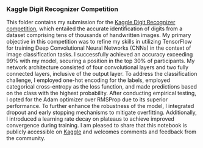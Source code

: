 ### Kaggle Digit Recognizer Competition
This folder contains my submission for the [Kaggle Digit Recognizer competition](https://www.kaggle.com/competitions/digit-recognizer), which entailed the accurate identification of digits from a dataset comprising tens of thousands of handwritten images. My primary objective in this competition was to refine my skills in utilizing TensorFlow for training Deep Convolutional Neural Networks (CNNs) in the context of image classification tasks. I successfully achieved an accuracy exceeding 99% with my model, securing a position in the top 30% of participants. My network architecture consisted of four convolutional layers and two fully connected layers, inclusive of the output layer. To address the classification challenge, I employed one-hot encoding for the labels, employed categorical cross-entropy as the loss function, and made predictions based on the class with the highest probability. After conducting empirical testing, I opted for the Adam optimizer over RMSProp due to its superior performance. To further enhance the robustness of the model, I integrated dropout and early stopping mechanisms to mitigate overfitting. Additionally, I introduced a learning rate decay on plateaus to achieve improved convergence during training. I am pleased to share that this notebook is publicly accessible on [Kaggle](https://www.kaggle.com/code/pelinkeskin/cnn-with-tensorflow-practice) and welcomes comments and feedback from the community.
